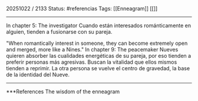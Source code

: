20251022 / 2133
Status: #referencias 
Tags: [[Enneagram]] [[]]

------
In chapter 5: The investigator
Cuando están interesados románticamente en alguien, tienden a fusionarse con su pareja. 

"When romantically interest in someone, they can become extremely open and merged, more like a Nines."
In chapter 9: The peacemaker
Nueves quieren absorber las cualidades energéticas de su pareja, por eso tienden a preferir personas más agresivas. Buscan la vitalidad que ellos mismos tienden a reprimir. 
La otra persona se vuelve el centro de gravedad, la base de la identidad del Nueve. 

---
 ***References 
 The wisdom of the enneagram